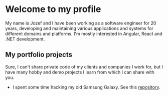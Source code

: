 # Welcome to my profile
My name is Jozef and I have been working as a software engineer for 20 years, developing and maintaining various applications and systems for different domains and platforms. I'm mostly interested in Angular, React and .NET development.

## My portfolio projects
Sure, I can't share private code of my clients and companies I work for, but I have many hobby and demo projects I learn from which I can share with you.  

- I spent some time hacking my old Samsung Galaxy. See this [repository](https://github.com/zeroamps/android).

<!--
**zeroamps/zeroamps** is a ✨ _special_ ✨ repository because its `README.md` (this file) appears on your GitHub profile.

Here are some ideas to get you started:

- 🔭 I’m currently working on ...
- 🌱 I’m currently learning ...
- 👯 I’m looking to collaborate on ...
- 🤔 I’m looking for help with ...
- 💬 Ask me about ...
- 📫 How to reach me: ...
- 😄 Pronouns: ...
- ⚡ Fun fact: ...
-->
